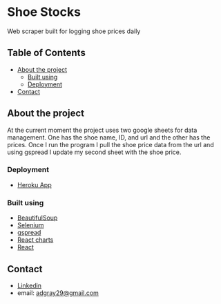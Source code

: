 # Shoe Stocks
Web scraper built for logging shoe prices daily 
## Table of Contents
* [About the project](#about-the-project)
  * [Built using](#built-using)
  * [Deployment](#deployment)
* [Contact](#contact)
## About the project
At the current moment the project uses two google sheets for data management. One has the shoe name, ID, and url and the other has the prices. Once I run the program I pull the shoe price data from the url and using gspread I update my second sheet with the shoe price. 

### Deployment

* <a href=" [https://shoe-scraper.herokuapp.com/](https://shoe-scraper.herokuapp.com/)">Heroku App<a/>

### Built using
* <a href="https://www.crummy.com/software/BeautifulSoup/bs4/doc/">BeautifulSoup</a>
* <A href="https://selenium-python.readthedocs.io/">Selenium</a>
* <a href="https://gspread.readthedocs.io/en/latest/">gspread</a>
* <a href="https://canvasjs.com/react-charts/">React charts</a>
* <a href="https://reactjs.org/">React</a>

## Contact
* <a href="https://www.linkedin.com/in/alexander-gray-42b439193/">Linkedin</a>
* email: <a>adgray29@gmail.com</a>
